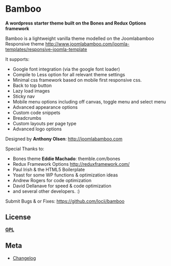 # Bamboo
__A wordpress starter theme built on the Bones and Redux Options framework__

Bamboo is a lightweight vanilla theme modelled on the Joomlabamboo Responsive theme http://www.joomlabamboo.com/joomla-templates/responsive-joomla-template

It supports:
* Google font integration (via the google font loader)
* Compile to Less option for all relevant theme settings
* Minimal css framework based on mobile first responsive css.
* Back to top button
* Lazy load images
* Sticky nav
* Mobile menu options including off canvas, toggle menu and select menu
* Advanced appearance options
* Custom code snippets
* Breadcrumbs
* Custom layouts per page type
* Advanced logo options

Designed by **Anthony Olsen**: http://joomlabamboo.com

Special Thanks to:
* Bones theme **Eddie Machado**: themble.com/bones
* Redux Framework Options http://reduxframework.com/
* Paul Irish & the HTML5 Boilerplate
* Yoast for some WP functions & optimization ideas
* Andrew Rogers for code optimization
* David Dellanave for speed & code optimization
* and several other developers. :)


Submit Bugs & or Fixes:
https://github.com/locii/bamboo


## License
__[GPL](http://www.gnu.org/licenses/gpl.html)__


## Meta
* [Changelog](../../blob/master/CHANGELOG.md)
